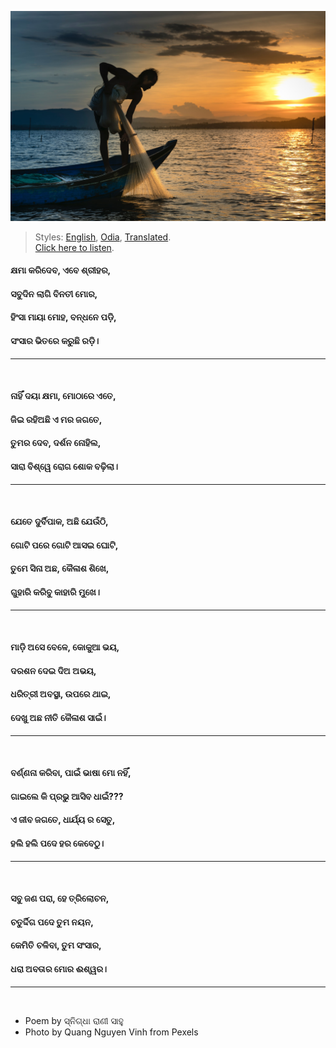 ![](assets/img/man-on-boat-holding-white-mesh-fishing-net-2131904.jpg)

> Styles: [English](README.md), [Odia](Odia.md), [Translated](Translated.md).<br>
> [Click here to listen](https://soundcloud.com/teachersnigdha/all-are-our-own).

#### କ୍ଷମା କରିଦେବ, ଏବେ ଶ୍ରୀହର,
#### ସବୁଦିନ ଲାଗି ବିନତୀ ମୋର,
#### ହିଂସା ମାୟା ମୋହ, ବନ୍ଧନେ ପଡ଼ି,
#### ସଂସାର ଭିତରେ କରୁଛି ରଡ଼ି।
***
<br>

#### ନାହିଁ ଦୟା କ୍ଷମା, ମୋଠାରେ ଏତେ,
#### ଜିଇ ରହିଅଛି ଏ ମର ଜଗତେ,
#### ତୁମର ଦେବ, ଦର୍ଶନ ନୋହିଲ,
#### ସାରା ବିଶ୍ୱେ ରୋଗ ଶୋକ ବଢ଼ିଲା।
***
<br>

#### ଯେତେ ଦୁର୍ବିପାକ, ଅଛି ଯେଉଁଠି,
#### ଗୋଟି ପରେ ଗୋଟି ଆସଇ ଘୋଟି,
#### ତୁମେ ସିନା ଅଛ, କୈଳାଶ ଶିଖେ,
#### ଗୁହାରି କରିବୁ କାହାରି ମୁଖେ।
***
<br>

#### ମାଡ଼ି ଅସେ ବେଳେ, କୋକୁଆ ଭୟ,
#### ଦରଶନ ଦେଇ ଦିଅ ଅଭୟ,
#### ଧରିତ୍ରୀ ଅବସ୍ଥା, ଉପରେ ଥାଇ,
#### ଦେଖୁ ଅଛ ନୀତି କୈଳାଶ ସାଇଁ।
***
<br>

#### ବର୍ଣ୍ଣନା କରିବା, ପାଇଁ ଭାଷା ମୋ ନହିଁ,
#### ଗାଇଲେ କି ପ୍ରଭୁ ଆସିବ ଧାଇଁ???
#### ଏ ଜୀବ ଜଗତେ, ଧାର୍ଯ୍ୟ ର ସେତୁ,
#### ହଲି ହଲି ପଦେ ହର କେବେଠୁ।
***
<br>

#### ସବୁ ଜଣ ପରା, ହେ ତ୍ରିଲୋଚନ,
#### ଚତୁର୍ଦ୍ଦିଗ ପଦେ ତୁମ ନୟନ,
#### କେମିତି ଚଳିବା, ତୁମ ସଂସାର,
#### ଧରା ଅବତାର ମୋର ଈଶ୍ୱର।
***
<br>

- Poem by ସ୍ନିଗ୍ଧା ରାଣୀ ସାହୁ
- Photo by Quang Nguyen Vinh from Pexels
